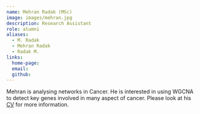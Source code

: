 ```yaml
---
name: Mehran Radak (MSc)
image: images/mehran.jpg
description: Research Assistant
role: alumni
aliases:
  - M. Radak
  - Mehran Radak
  - Radak M.
links:
  home-page: 
  email: 
  github: 
---
```


Mehran is analysing networks in Cancer. He is interested in using WGCNA to detect key genes involved in many aspect of cancer. Please look at his [CV](https://cvbuilder.me/Resume/en/2d8ce98e-8b12-4f21-abe5-4a0094c3bc3f?template=Template8) for more information. 
